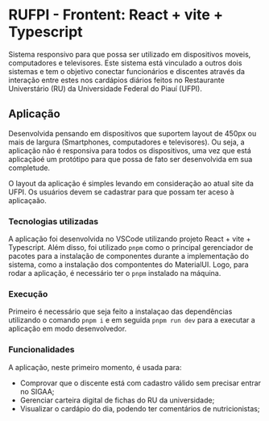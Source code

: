 # RUFPI - Frontent: React + vite + Typescript

Sistema responsivo para que possa ser utilizado em dispositivos moveis, computadores e televisores. Este sistema está vinculado a outros dois sistemas e tem o objetivo conectar funcionários e discentes através da interação entre estes nos cardápios diários feitos no Restaurante Universtário (RU) da Universidade Federal do Piauí (UFPI).

## Aplicação

Desenvolvida pensando em dispositivos que suportem layout de 450px ou mais de largura (Smartphones, computadores e televisores). Ou seja, a aplicação não é responsiva para todos os dispositivos, uma vez que está aplicaçãoé um protótipo para que possa de fato ser desenvolvida em sua completude.

O layout da aplicação é simples levando em consideração ao atual site da UFPI. Os usuários devem se cadastrar para que possam ter aceso à aplicaçaão.

### Tecnologias utilizadas

A aplicação foi desenvolvida no VSCode utilizando projeto React + vite + Typescript. Além disso, foi utilizado `pnpm` como o principal gerenciador de pacotes para a instalação de componentes durante a implementação do sistema, como a instalação dos compontentes do MaterialUI. Logo, para rodar a aplicação, é necessário ter o `pnpm` instalado na máquina.

### Execução

Primeiro é necessário que seja feito a instalaçao das dependências utilizando o comando `pnpm i` e em seguida `pnpm run dev` para a executar a aplicação em modo desenvolvedor.

### Funcionalidades

A aplicação, neste primeiro momento, é usada para:
- Comprovar que o discente está com cadastro válido sem precisar entrar no SIGAA;
- Gerenciar carteira digital de fichas do RU da universidade;
- Visualizar o cardápio do dia, podendo ter comentários de nutricionistas;
